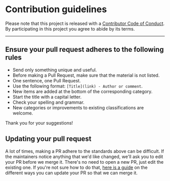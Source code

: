 # Contribution guidelines

Please note that this project is released with a [Contributor Code of Conduct](code-of-conduct.md). By participating in this project you agree to abide by its terms.

---

## Ensure your pull request adheres to the following rules

- Send only something unique and useful.
- Before making a Pull Request, make sure that the material is not listed.
- One sentence, one Pull Request.
- Use the following format: `[Title](link) - Author or comment`.
- New items are added at the bottom of the corresponding category.
- Start the title with a capital letter.
- Check your spelling and grammar.
- New categories or improvements to existing classifications are welcome.

Thank you for your suggestions!

## Updating your pull request

A lot of times, making a PR adhere to the standards above can be difficult. If the maintainers notice anything that we'd like changed, we'll ask you to edit your PR before we merge it. There's no need to open a new PR, just edit the existing one. If you're not sure how to do that, [here is a guide](https://github.com/RichardLitt/knowledge/blob/master/github/amending-a-commit-guide.md) on the different ways you can update your PR so that we can merge it.